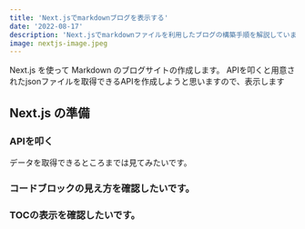 ```yaml
---
title: 'Next.jsでmarkdownブログを表示する'
date: '2022-08-17'
description: 'Next.jsでmarkdownファイルを利用したブログの構築手順を解説しています。'
image: nextjs-image.jpeg
---
```


Next.js を使って Markdown のブログサイトの作成します。
APIを叩くと用意されたjsonファイルを取得できるAPIを作成しようと思いますので、表示します

## Next.js の準備

### APIを叩く

データを取得できるところまでは見てみたいです。

### コードブロックの見え方を確認したいです。

### TOCの表示を確認したいです。